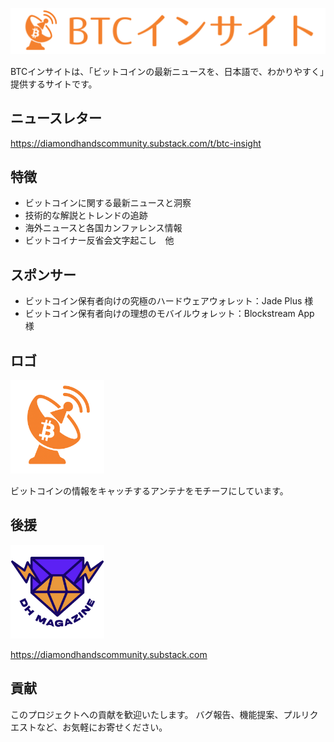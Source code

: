 ![BTC Insight Header](/public/btc-insight-header.png)

BTCインサイトは、「ビットコインの最新ニュースを、日本語で、わかりやすく」提供するサイトです。

## ニュースレター
https://diamondhandscommunity.substack.com/t/btc-insight

## 特徴
- ビットコインに関する最新ニュースと洞察
- 技術的な解説とトレンドの追跡
- 海外ニュースと各国カンファレンス情報
- ビットコイナー反省会文字起こし　他

## スポンサー
- ビットコイン保有者向けの究極のハードウェアウォレット：Jade Plus 様
- ビットコイン保有者向けの理想のモバイルウォレット：Blockstream App 様

## ロゴ
<img src="/public/btc-insight-logo.png" alt="BTCインサイト" width="150" height="150">

ビットコインの情報をキャッチするアンテナをモチーフにしています。

## 後援
<img src="/public/DH-MAGAZINE.png" alt="DH MAGAZINE" width="150" height="150">

https://diamondhandscommunity.substack.com

## 貢献
このプロジェクトへの貢献を歓迎いたします。 バグ報告、機能提案、プルリクエストなど、お気軽にお寄せください。